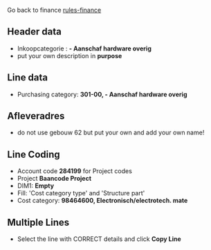 Go back to finance [rules-finance](rules-finance)

## Header data
* Inkoopcategorie : **- Aanschaf hardware overig**
* put your own description in **purpose**

## Line data
* Purchasing category: **301-00, - Aanschaf hardware overig**

## Afleveradres
* do not use gebouw 62 but put your own and add your own name!

## Line Coding
* Account code **284199** for Project codes
* Project **Baancode Project**
* DIM1: **Empty**
* Fill: 'Cost category type' and 'Structure part'
* Cost category: **98464600, Electronisch/electrotech. mate**

## Multiple Lines
* Select the line with CORRECT details and click **Copy Line**

